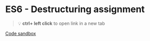 # ES6 - Destructuring assignment 


> :bulb: **ctrl+ left click** to open link in a new tab 

[Code sandbox](https://codesandbox.io/s/destructuring-assignment-z5jfi1?file=/src/App.jsx)
